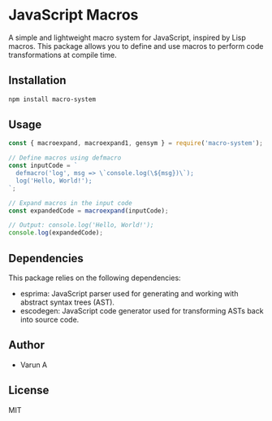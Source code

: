 # JavaScript Macros

A simple and lightweight macro system for JavaScript, inspired by Lisp macros. This package allows you to define and use macros to perform code transformations at compile time.

## Installation

```sh
npm install macro-system
```
## Usage

```js
const { macroexpand, macroexpand1, gensym } = require('macro-system');

// Define macros using defmacro
const inputCode = `
  defmacro('log', msg => \`console.log(\${msg})\`);
  log('Hello, World!');
`;

// Expand macros in the input code
const expandedCode = macroexpand(inputCode);

// Output: console.log('Hello, World!');
console.log(expandedCode);
```
## Dependencies

This package relies on the following dependencies:

- esprima: JavaScript parser used for generating and working with abstract syntax trees (AST).
- escodegen: JavaScript code generator used for transforming ASTs back into source code.

## Author

- Varun A

## License

MIT
